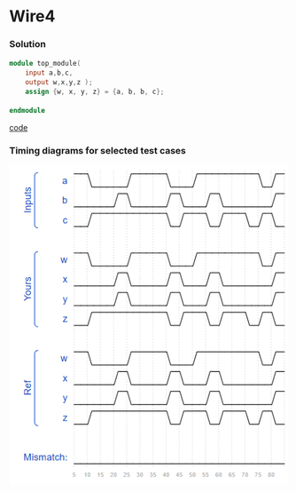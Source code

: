 # Wire4
### Solution
```Verilog
module top_module( 
    input a,b,c,
    output w,x,y,z );
    assign {w, x, y, z} = {a, b, b, c};

endmodule
```
[code](4.v)

### Timing diagrams for selected test cases
![result](https://github.com/Offliners/HDLBits-writeup/blob/main/Verilog%20Language/4/result.PNG)
